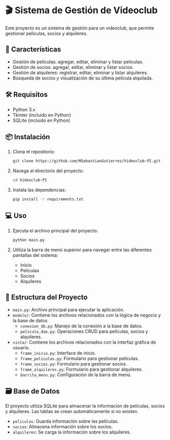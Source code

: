 # 🎬 Sistema de Gestión de Videoclub

Este proyecto es un sistema de gestión para un videoclub, que permite gestionar películas, socios y alquileres.

## 🌟 Características

- Gestión de películas: agregar, editar, eliminar y listar películas.
- Gestión de socios: agregar, editar, eliminar y listar socios.
- Gestión de alquileres: registrar, editar, eliminar y listar alquileres.
- Búsqueda de socios y visualización de su última película alquilada.

## 🛠️ Requisitos

- Python 3.x
- Tkinter (incluido en Python)
- SQLite (incluido en Python)

## 📦 Instalación

1. Clona el repositorio:
    ```sh
    git clone https://github.com/MSebastianGutierrez/Videoclub-PI.git
    ```

2. Navega al directorio del proyecto:
    ```sh
    cd Videoclub-PI
    ```

3. Instala las dependencias:
    ```sh
    pip install -r requirements.txt
    ```

## 💻 Uso

1. Ejecuta el archivo principal del proyecto:
    ```sh
    python main.py
    ```

2. Utiliza la barra de menú superior para navegar entre las diferentes pantallas del sistema:
    - Inicio
    - Películas
    - Socios
    - Alquileres

## 📂 Estructura del Proyecto

- `main.py`: Archivo principal para ejecutar la aplicación.
- `modelo/`: Contiene los archivos relacionados con la lógica de negocio y la base de datos.
  - `conexion_db.py`: Manejo de la conexión a la base de datos.
  - `pelicula_dao.py`: Operaciones CRUD para películas, socios y alquileres.
- `vista/`: Contiene los archivos relacionados con la interfaz gráfica de usuario.
  - `frame_inicio.py`: Interface de inicio.
  - `frame_peliculas.py`: Formulario para gestionar películas.
  - `frame_socios.py`: Formulario para gestionar socios.
  - `frame_alquileres.py`: Formulario para gestionar alquileres.
  - `barrita_menu.py`: Configuración de la barra de menú.

## 🗃️ Base de Datos

El proyecto utiliza SQLite para almacenar la información de películas, socios y alquileres. Las tablas se crean automáticamente si no existen.

- `peliculas`: Guarda información sobre las películas.
- `socios`: Almacena información sobre los socios.
- `alquileres`: Se carga la información sobre los alquileres.

